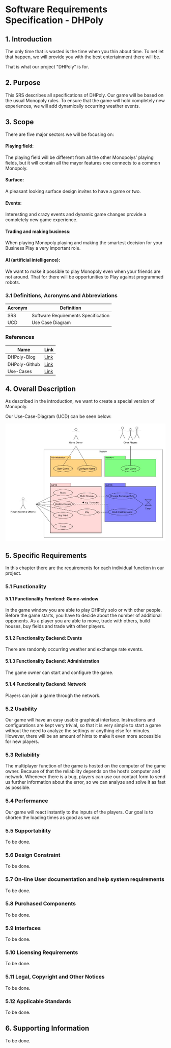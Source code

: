 # Software Requirements Specification - DHPoly

## 1. Introduction

The only time that is wasted is the time when you thin about time. To net let that happen, we will provide you with the best entertainment there will be.

That is what our project "DHPoly" is for.



## 2. Purpose

This SRS describes all specifications of DHPoly. Our game will be based on the usual Monopoly rules. To ensure that the game will hold completely new experiences, we will add dynamically occurring weather events.



## 3. Scope

There are five major sectors we will be focusing on:

#### Playing field:

The playing field will be different from all the other Monopolys' playing fields, but it will contain all the mayor features one connects to a common Monopoly.

#### Surface:

A pleasant looking surface design invites to have a game or two.

#### Events:

Interesting and crazy events and dynamic game changes provide a completely new game experience.

#### Trading and making business:

When playing Monopoly playing and making the smartest decision for your Business Play a very important role.

#### AI (artificial intelligence):

We want to make it possible to play Monopoly even when your friends are not around. That for there will be opportunities to Play against programmed robots.

### 3.1 Definitions, Acronyms and Abbreviations

| Acronym | Definition                          |
| ------- | ----------------------------------- |
| SRS     | Software Requirements Specification |
| UCD     | Use Case Diagram                    |

### References

| Name          | Link                                     |
| ------------- | ---------------------------------------- |
| DHPoly-Blog   | [Link](https://dhpoly.wordpress.com/)    |
| DHPoly-Github | [Link](https://github.com/koehler1000/DHpoly) |
| Use-Cases     | [Link](https://github.com/koehler1000/DHpoly/tree/master/documentation/use-cases) |



## 4. Overall Description

As described in the introduction, we want to create a special version of Monopoly.

Our Use-Case-Diagram (UCD) can be seen below:

![Use-Case-Diagram](https://raw.githubusercontent.com/koehler1000/DHpoly/master/documentation/UML/UML.jpg)

## 5. Specific Requirements

In this chapter there are the requirements for each individual function in our project.

### 5.1 Functionality

#### 5.1.1 Functionality Frontend: Game-window

In the game window you are able to play DHPoly solo or with other people. Before the game starts, you have to decide about the number of additional opponents. As a player you are able to move, trade with others, build houses, buy fields and trade with other players.

#### 5.1.2 Functionality Backend: Events

There are randomly occurring weather and exchange rate events.

#### 5.1.3 Functionality Backend: Administration

The game owner can start and configure the game.

#### 5.1.4 Functionality Backend: Network

Players can join a game through the network.

### 5.2 Usability

Our game will have an easy usable graphical interface. Instructions and configurations are kept very trivial, so that it is very simple to start a game without the need to analyze the settings or anything else for minutes. However, there will be an amount of hints to make it even more accessible for new players.

### 5.3 Reliability

The multiplayer function of the game is hosted on the computer of the game owner. Because of that the reliability depends on the host’s computer and network. Whenever there is a bug, players can use our contact form to send us further information about the error, so we can analyze and solve it as fast as possible.

### 5.4 Performance

Our game will react instantly to the inputs of the players. Our goal is to shorten the loading times as good as we can.

### 5.5 Supportability

To be done.

### 5.6 Design Constraint

To be done.

### 5.7 On-line User documentation and help system requirements

To be done.

### 5.8 Purchased Components

To be done.

### 5.9 Interfaces

To be done.

### 5.10 Licensing Requirements

To be done.

### 5.11 Legal, Copyright and Other Notices

To be done.

### 5.12 Applicable Standards

To be done.

## 6. Supporting Information

To be done.